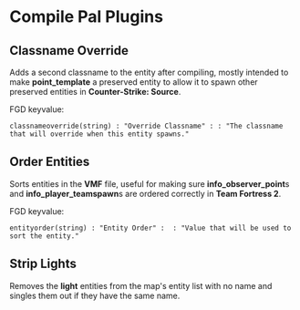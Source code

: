 # Compile Pal Plugins
## Classname Override
Adds a second classname to the entity after compiling, mostly intended to make **point_template** a preserved entity to allow it to spawn other preserved entities in **Counter-Strike: Source**.

FGD keyvalue:

```classnameoverride(string) : "Override Classname" : : "The classname that will override when this entity spawns."```
## Order Entities
Sorts entities in the **VMF** file, useful for making sure **info_observer_point**s and **info_player_teamspawn**s are ordered correctly in **Team Fortress 2**.

FGD keyvalue:

```entityorder(string) : "Entity Order" :  : "Value that will be used to sort the entity."```
## Strip Lights
Removes the **light** entities from the map's entity list with no name and singles them out if they have the same name.

